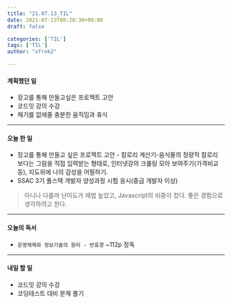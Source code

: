 ```yaml
---
title: "21.07.13_TIL"
date: 2021-07-13T00:20:30+09:00
draft: false

categories: ['TIL']
tags: ['TIL']
author: "xfrnk2"

---
```

#### 계획했던 일
+ 장고를 통해 만들고싶은 프로젝트 고안
+ 코드잇 강의 수강
+ 체기를 없애줄 충분한 움직임과 휴식
---
#### 오늘 한 일
+ 장고를 통해 만들고 싶은 프로젝트 고안 - 칼로리 계산기-음식물의 정량적 칼로리 보다는 그람을 직접 입력받는 형태로, 인터넷강의 크롤링 모아 보여주기(가격비교 등), 지도위에 나의 감성을 어필하기.
+ SSAC 3기 풀스택 개발자 양성과정 시험 응시(중급 개발자 이상)
> 아니나 다를까 난이도가 제법 높았고, Javascript의 비중이 컸다. 좋은 경험으로 생각하려고 한다.
---
#### 오늘의 독서
+ `운영체제와 정보기술의 원리 - 반효경` ~112p 정독
---
#### 내일 할 일 
+ 코드잇 강의 수강
+ 코딩테스트 대비 문제 풀기